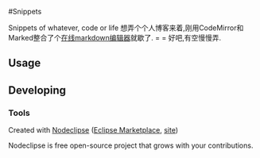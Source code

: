 #Snippets

Snippets of whatever, code or life
想弄个个人博客来着,刚用CodeMirror和Marked整合了个[在线markdown编辑器](albertshaw.github.com/Snippets)就歇了. = =
好吧,有空慢慢弄.
## Usage


## Developing



### Tools


Created with [Nodeclipse](https://github.com/Nodeclipse/nodeclipse-1)
 ([Eclipse Marketplace](http://marketplace.eclipse.org/content/nodeclipse), [site](http://www.nodeclipse.org))   

Nodeclipse is free open-source project that grows with your contributions.
